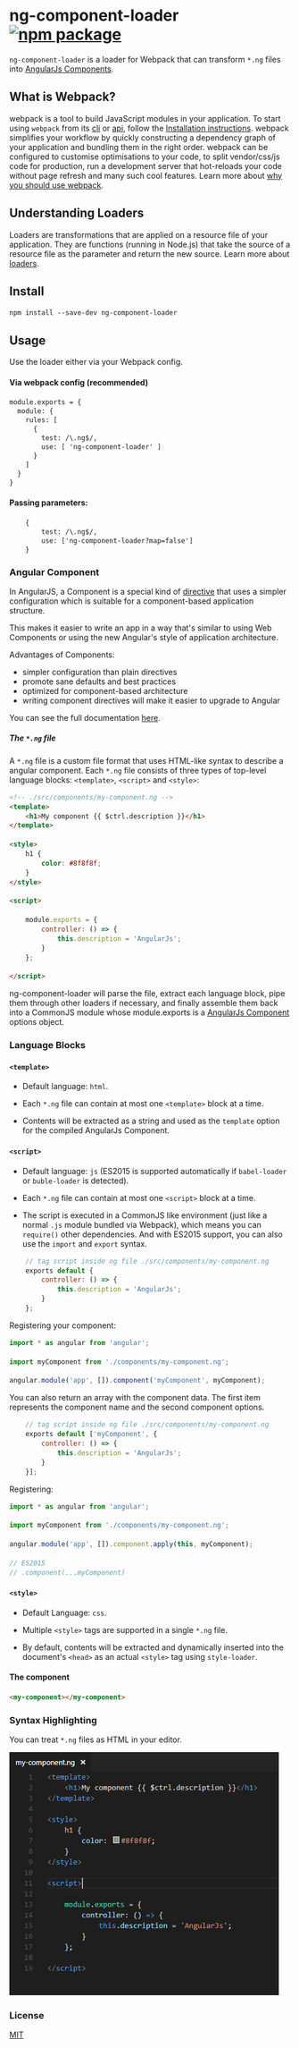 # ng-component-loader [![npm package](https://img.shields.io/npm/v/ng-component-loader.svg)](https://www.npmjs.com/package/ng-component-loader)

`ng-component-loader` is a loader for Webpack that can transform `*.ng` files into [AngularJs Components](https://docs.angularjs.org/guide/component).

## What is Webpack?

webpack is a tool to build JavaScript modules in your application. To start using `webpack` from its [cli](https://webpack.js.org/api/cli) or [api](https://webpack.js.org/api/node), follow the [Installation instructions](https://webpack.js.org/guides/installation).
webpack simplifies your workflow by quickly constructing a dependency graph of your application and bundling them in the right order. webpack can be configured to customise optimisations to your code, to split vendor/css/js code for production, run a development server that hot-reloads your code without page refresh and many such cool features. Learn more about [why you should use webpack](https://webpack.js.org/guides/why-webpack).

## Understanding Loaders 

Loaders are transformations that are applied on a resource file of your application. They are functions (running in Node.js) that take the source of a resource file as the parameter and return the new source.
Learn more about [loaders](https://webpack.js.org/concepts/loaders/).

## Install

```
npm install --save-dev ng-component-loader 
```

## Usage

Use the loader either via your Webpack config.

#### Via webpack config (recommended)

```
module.exports = {
  module: {
    rules: [
      {
        test: /\.ng$/,
        use: [ 'ng-component-loader' ]
      }
    ]
  }
}
```

#### Passing parameters: 

```
	{
        test: /\.ng$/, 
        use: ['ng-component-loader?map=false']
    }
```

### Angular Component

In AngularJS, a Component is a special kind of [directive](https://docs.angularjs.org/guide/directive) that uses a simpler
configuration which is suitable for a component-based application structure.

This makes it easier to write an app in a way that's similar to using Web Components or using the new Angular's
style of application architecture.

Advantages of Components:
- simpler configuration than plain directives
- promote sane defaults and best practices
- optimized for component-based architecture
- writing component directives will make it easier to upgrade to Angular

You can see the full documentation [here](https://docs.angularjs.org/guide/component).

##### The `*.ng` file

A `*.ng` file is a custom file format that uses HTML-like syntax to describe a angular component. Each `*.ng` file consists of three types of top-level language blocks: `<template>`, `<script>` and `<style>`:

```html
<!-- ./src/components/my-component.ng -->
<template>
    <h1>My component {{ $ctrl.description }}</h1>
</template>

<style>
    h1 {
        color: #8f8f8f;
    }
</style>

<script>

    module.exports = {
        controller: () => {
            this.description = 'AngularJs';
        }
    };

</script>
```

ng-component-loader will parse the file, extract each language block, pipe them through other loaders if necessary, and finally assemble them back into a CommonJS module whose module.exports is a [AngularJs Component](https://docs.angularjs.org/guide/component) options object.

### Language Blocks

#### `<template>`

- Default language: `html`.

- Each `*.ng` file can contain at most one `<template>` block at a time.

- Contents will be extracted as a string and used as the `template` option for the compiled AngularJs Component.

#### `<script>`

- Default language: `js` (ES2015 is supported automatically if `babel-loader` or `buble-loader` is detected).

- Each `*.ng` file can contain at most one `<script>` block at a time.

- The script is executed in a CommonJS like environment (just like a normal `.js` module bundled via Webpack), which means you can `require()` other dependencies. And with ES2015 support, you can also use the `import` and `export` syntax.

```js
    // tag script inside ng file ./src/components/my-component.ng
    exports default {
        controller: () => {
            this.description = 'AngularJs';
        }
    };
```
Registering your component:

```js
import * as angular from 'angular';

import myComponent from './components/my-component.ng';

angular.module('app', []).component('myComponent', myComponent);
```

You can also return an array with the component data. The first item represents the component name and the second component options.

```js
    // tag script inside ng file ./src/components/my-component.ng
    exports default ['myComponent', {
        controller: () => {
            this.description = 'AngularJs';
        }
    }];
```

Registering:

```js
import * as angular from 'angular';

import myComponent from './components/my-component.ng';

angular.module('app', []).component.apply(this, myComponent);

// ES2015
// .component(...myComponent)
```

#### `<style>`

- Default Language: `css`.

- Multiple `<style>` tags are supported in a single `*.ng` file.

- By default, contents will be extracted and dynamically inserted into the document's `<head>` as an actual `<style>` tag using `style-loader`.

#### The component

```html
<my-component></my-component>
```

### Syntax Highlighting

You can treat `*.ng` files as HTML in your editor.

![syntax-highlighting](https://raw.githubusercontent.com/owen-it/ng-component-loader/master/syntax-highlighting.png)

### License

[MIT](http://opensource.org/licenses/MIT)

